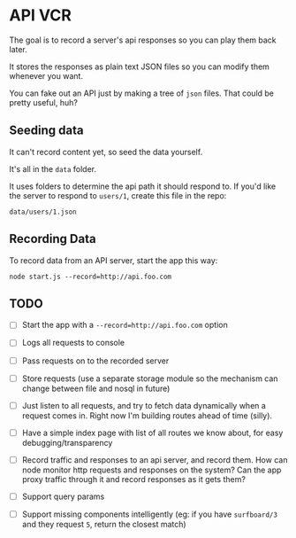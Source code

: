 # API VCR

The goal is to record a server's api responses so you can play them back later.

It stores the responses as plain text JSON files so you can modify them whenever you want.

You can fake out an API just by making a tree of `json` files. That could be pretty useful, huh?


## Seeding data

It can't record content yet, so seed the data yourself.

It's all in the `data` folder.

It uses folders to determine the api path it should respond to. If you'd like the server to respond to `users/1`, create this file in the repo:

    data/users/1.json

## Recording Data

To record data from an API server, start the app this way:

    node start.js --record=http://api.foo.com


## TODO

- [ ] Start the app with a `--record=http://api.foo.com` option
- [ ] Logs all requests to console
- [ ] Pass requests on to the recorded server
- [ ] Store requests (use a separate storage module so the mechanism can change between file and nosql in future)

- [ ] Just listen to all requests, and try to fetch data dynamically when a request comes in. Right now I'm building routes ahead of time (silly).
- [ ] Have a simple index page with list of all routes we know about, for easy debugging/transparency
- [ ] Record traffic and responses to an api server, and record them. How can node monitor http requests and responses on the system?
Can the app proxy traffic through it and record responses as it gets them?
- [ ] Support query params
- [ ] Support missing components intelligently (eg: if you have `surfboard/3` and they request `5`, return the closest match)

